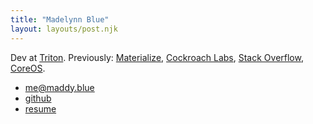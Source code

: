 ```yaml
---
title: "Madelynn Blue"
layout: layouts/post.njk
---
```


Dev at [Triton](https://triton.ai/).
Previously:
[Materialize](https://materialize.com/),
[Cockroach Labs](https://www.cockroachlabs.com/),
[Stack Overflow](https://stackoverflow.com/),
[CoreOS](https://coreos.com/).

* [me@maddy.blue](mailto:me@maddy.blue)
* [github](https://github.com/maddyblue/)
* [resume](/public/resume.pdf)
